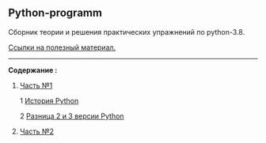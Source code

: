 Python-programm
---

Сборник теории и решения практических упражнений по python-3.8.

[Ссылки на полезный материал.](links.md)

---
**Содержание :**
 
1)  [Часть №1](Часть_1/)

    1 [История Python](Часть_1/История_python.md )
    
    2 [Разница 2 и 3 версии Python](Часть_1/Разница_версий.md )


2) [Часть №2](Часть_2/)







